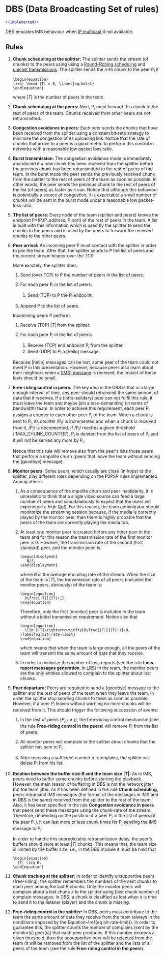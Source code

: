DBS (Data Broadcasting Set of rules)
====================================

```diff
+(Implemented)+
```

DBS emulates IMS behaviour when
[IP multicast](https://en.wikipedia.org/wiki/IP_multicast) it not
available.


Rules
-----

1.  **Chunk scheduling at the splitter:** The splitter sends the stream (of chunks) to
	the peers using using a
	[Round-Robing scheduling](https://en.wikipedia.org/wiki/Round-robin_scheduling)
	and
	[unicast transmissions](https://en.wikipedia.org/wiki/Unicast).
	The splitter sends the $n$-th chunk to the peer P$_i$ if
	
	```	
    \begin{equation}
	(i+n) \bmod |T| = 0, \label{eq:bdist}
    \end{equation}
	```
    
	where $|T|$ is the number of peers in the team.
    
2.  **Chunk scheduling at the peers:** Next, P$_i$ must
    forward this chunk to the rest of peers of the team. Chunks
    received from other peers are not retransmitted.

2.  **Congestion avoidance in peers:** Each peer sends the chunks that
	have been received from the splitter using a constant bit-rate
	strategy to minimize the congestion of its uploading link. Notice
	that the rate of chunks that arrive to a peer is a good metric to
	perform this control in networks with a reasonable low packet loss
	ratio.

3.  **Burst transmission:** The congestion avoidance mode is
	immediately abandoned if a new chunk has been received from the
	splitter before the previous chunk has been retransmitted to the
	rest of peers of the team. In the burst mode the peer sends the
	previously received chunk from the splitter to the rest of peers
	of the team as soon as possible. In other words, the peer sends
	the previous chunk to the rest of peers of the list (of peers) as
	faster as it can. Notice that although this behaviour is
	potentially a source of congestion, it is expectable a small
	number of chunks will be sent in the burst mode under a reasonable
	low packet-loss ratio.

4.  **The list of peers:** Every node of the team (splitter and
	peers) knows the endpoint P=(P.IP_address, P.port) of the rest of
	peers in the team. A list is built with this information which is
	used by the splitter to send the chunks to the peers and is used
	by the peers to forward the received chunks to the other peers.

5.  **Peer arrival:** An incoming peer P must contact with the
    splitter in order to join the team. After that, the splitter sends
    to P the list of peers and the current stream header over the
    TCP.

	More exactely, the splitter does:

	1.  Send (over TCP) to P the number of peers in the list of peers.

	2.  For each peer P$_i$ in the list of peers:

	    1. Send (TCP) to P the $P_i$ endpoint.

	3.  Append P to the list of peers.

	Incomming peers P perform:

	1.  Receive (TCP) $|T|$ from the splitter.

    2.  For each peer P$_i$ in the list of peers:
		1.  Receive (TCP) end endpoint P$_i$ from the splitter.
        2.  Send (UDP) to $P_i$ a [hello] message.

	Because [hello] messages can be lost, some peer of the team could
	not meet P in this presentation. However, because peers also learn
	about their neighbors when a [[IMS] message](../IMS/README.md) is
	received, the impact of these losts should be small.

5.  **Free-riding control in peers:** The key idea in the DBS is that
	in a large enough interval of time, any peer should retransmit the
	same amount of data that it receives. If a (infra-solidary) peer
	can not fulfil this rule, it must leave the team and maybe join a
	less-demanding (in terms of bandwidth) team. In order to achieve
	this requirement, each peer P$_i$ assigns a counter to each other
	peer P$_j$ of the team. When a chunk is sent to P$_j$, its counter
	/P$_j$/ is incremented and when a chunk is received from it,
	/P$_j$/ is decremented. If /P$_j$/ reaches a given threshold
	('MAX_CHUNK_COUNTER'), P$_j$ is deleted from the list of peers of
	P$_i$ and it will not be served any more by P$_i$.

	Notice that this rule will remove also from the peer's lists those
	peers that perform a impolite churn (peers that leave the team
	without sending the [goodbye] message).

6.  **Monitor peers:** Some peers, which usually are close (in
	hops) to the splitter, play different roles depending on the P2PSP
    rules implemented. Among others:
	
    1.  As a consequence of the impolite churn and peer insolidarity,
		it is unrealistic to think that a single video source can feed
		a large number of peers and simultaneously to expect that the
		users will experience a high
		[QoS](https://en.wikipedia.org/wiki/Quality_of_service). For
		this reason, the team adminitrator should monitorize the
		streaming session because, if the media is correctly played by
		the monitor peer, then there is highly probable that the peers
		of the team are correctly playing the media too.

	2.  At least one monitor peer is created before any other peer in
		the team and for this reason the transmission rate of the first
		monitor peer is $0$. However, the transmission rate of the second
		(first standard) peer, and the monitor peer, is:

        ```
	    \begin{displymah}
           B/2,
        \end{displaymath}
	    ```

        where $B$ is the average encoding rate of the stream. When the
        size of the team is $|T|$, the transmission rate of all peers
        (included the monitor peers, obviously) of the team is:

	    ```
	    \begin{equation}
          B\frac{|T|}{|T|+1}.
        \end{equation}
		```

	    Therefore, only the first (monitor) peer is included in the team
        without a initial transmission requirement. Notice also that

	    ```
	    \begin{equation}
		  \lim_{|T|\rightarrow\infty}B\frac{|T|}{|T|+1}=B,
        \label{eq:bit-rate-limit}
        \end{equation}
		```

		which means that when the team is large enough, all the peers
		of the team will transmit the same amount of data that they
		receive.

	3.  In order to minimize the number of loss reports (see the rule
		**Loss-report messages generation**, in [LRS](../LRS/README.md))
		in the team, the monitor peers are the only entities allowed to
		complain to the splitter about lost chunks.

7.  **Peer departure:** Peers are required to send a [goodbye]
	message to the splitter and the rest of peers of the team when they
	leave the team, in order the splitter stop sending chunks to
    them as soon as possible. However, if a peer P$_i$ leaves without
	warning no more chunks will be received from it. This should
	trigger the following succession of events:

	1.  In the rest of peers $\{P_j, i\neq j\}$, the free-riding
		control mechanism (see the rule **Free-riding control in the
		peers**) will remove $P_i$ from the list of peers.
		
    2.  All monitor peers will complain to the splitter about chunks
		that the splitter has sent to P$_i$.
	
    3.  After receiving a sufficient number of complains, the splitter
        will delete P$_i$ from his list.

8.  **Relation between the buffer size $B$ and the team size $|T|$:**
	As in IMS, peers need to buffer some chunks before starting the
	playback. However, the main reason of buffering in DBS is not the
	network jitter but the team jitter. As it has been defined in the
	rule **Chunk scheduling**, peers retransmit IMS messages (the
	format of the messages in IMS and in DBS is the same) received
	from the splitter to the rest of the team. Also, it has been
	specified in the rule **Congestion avoidance in peers** that peers
	send these messages using the chunk-rate of the stream. Therefore,
	depending on the position of a peer P$_i$ in the list of peers of
	the peer P_$j$, it can last more or less chunk times for P$_j$
	sending the IMS message to P$_i$.

	In order to handle this unpredictable retransmission delay, the
	peer's buffers should store at least $|T|$ chunks. This means
	that, the team size is limited by the buffer size, i.e., in the
	DBS module it must be hold that

	```
    \begin{equation}
      |T| \leq B.
    \end{equation}
	```

9.  **Chunk tracking at the splitter:** In order to identify
    unsupportive peers (free-riding), the splitter remembers the
    numbers of the sent chunks to each peer among the last $B$
    chunks. Only the monitor peers will complain about a lost chunk
    $x$ to the splitter using [lost chunk number $x$] complain
    messages. In DBS, a chunk is clasiffied as lost when it is time to
    send it to the listener (player) and the chunk is missing.

10. **Free-riding control in the splitter:** In DBS, peers must
    contribute to the team the same amount of data they receive from
    the team (always in the conditions imposed by the
    Equation~\ref{eq:bit-rate-limit}). In order to guarantee this, the
    splitter counts the number of complains (sent by the monitor(s)
    peer(s)) that each peer produces. If this number exceeds a given
    threshold, then the unsupportive peer will be rejected from the
    team (it will be removed from the list of the splitter and the
    lists of all peers of the team (see the rule **Free-riding control
    in the peers**).

